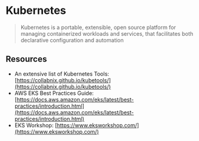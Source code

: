 # Kubernetes

> Kubernetes is a portable, extensible, open source platform for managing containerized workloads and services, that facilitates both declarative configuration and automation


## Resources
 - An extensive list of Kubernetes Tools: [https://collabnix.github.io/kubetools/](https://collabnix.github.io/kubetools/)
 - AWS EKS Best Practices Guide: [https://docs.aws.amazon.com/eks/latest/best-practices/introduction.html](https://docs.aws.amazon.com/eks/latest/best-practices/introduction.html)
 - EKS Workshop: [https://www.eksworkshop.com/](https://www.eksworkshop.com/)